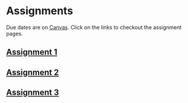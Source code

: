 # Assignments

Due dates are on [Canvas](https://canvas.iu.edu/lms-prd/gateway).
Click on the links to checkout the assignment pages. 

## [Assignment 1](https://iu.instructure.com/courses/1824048/assignments/9784945)
## [Assignment 2](https://iu.instructure.com/courses/1824048/assignments/9785084)
## [Assignment 3](https://iu.instructure.com/courses/1824048/assignments/9785089)
